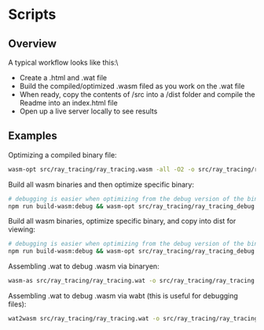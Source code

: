 # Scripts

## Overview

A typical workflow looks like this:\

- Create a .html and .wat file
- Build the compiled/optimized .wasm filed as you work on the .wat file
- When ready, copy the contents of /src into a /dist folder and compile the Readme into an index.html file
- Open up a live server locally to see results

## Examples

Optimizing a compiled binary file:

```sh
wasm-opt src/ray_tracing/ray_tracing.wasm -all -O2 -o src/ray_tracing/ray_tracing_optimized.wasm
```

Build all wasm binaries and then optimize specific binary:

```sh
# debugging is easier when optimizing from the debug version of the binary
npm run build-wasm:debug && wasm-opt src/ray_tracing/ray_tracing_debug.wasm -all -O2 -o src/ray_tracing/ray_tracing_optimized.wasm
```

Build all wasm binaries, optimize specific binary, and copy into dist for viewing:

```sh
# debugging is easier when optimizing from the debug version of the binary
npm run build-wasm:debug && wasm-opt src/ray_tracing/ray_tracing_debug.wasm -all -O2 -o src/ray_tracing/ray_tracing_optimized.wasm && npm run build
```

Assembling .wat to debug .wasm via binaryen:

```sh
wasm-as src/ray_tracing/ray_tracing.wat -o src/ray_tracing/ray_tracing.wasm --debuginfo -all --debug
```

Assembling .wat to debug .wasm via wabt (this is useful for debugging files):

```sh
wat2wasm src/ray_tracing/ray_tracing.wat -o src/ray_tracing/ray_tracing.wasm --debug-parser --enable-all --debug-names
```

